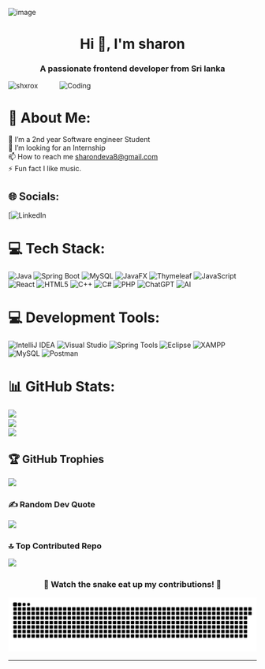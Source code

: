 ![image](https://github.com/user-attachments/assets/bb543c63-387e-4531-97ba-06a8d7edf34b)


<h1 align="center">Hi 👋, I'm sharon</h1>
<h3 align="center">A passionate frontend developer from Sri lanka</h3>
<img align="right" alt="Coding" width="400" src="https://cdn.dribbble.com/users/1162077/screenshots/3848914/programmer.gif">

<p align="left"> <img src="https://komarev.com/ghpvc/?username=shxrox&label=Profile%20views&color=0e75b6&style=flat" alt="shxrox" /> </p>

# 💫 About Me:
🌱 I’m a 2nd year Software engineer Student<br>🤝 I’m looking for an Internship<br>📫 How to reach me sharondeva8@gmail.com<br>⚡ Fun fact I like music.


## 🌐 Socials:
[![LinkedIn](www.linkedin.com/in/sharon-devasudan-1038b72a3) 

# 💻 Tech Stack:
![Java](https://img.shields.io/badge/java-%23ED8B00.svg?style=for-the-badge&logo=java&logoColor=white)
![Spring Boot](https://img.shields.io/badge/springboot-%236DB33F.svg?style=for-the-badge&logo=springboot&logoColor=white)
![MySQL](https://img.shields.io/badge/mysql-4479A1.svg?style=for-the-badge&logo=mysql&logoColor=white)
![JavaFX](https://img.shields.io/badge/javafx-%23424BFF.svg?style=for-the-badge&logo=javafx&logoColor=white)
![Thymeleaf](https://img.shields.io/badge/Thymeleaf-%23F49F20.svg?style=for-the-badge&logo=thymeleaf&logoColor=white)
![JavaScript](https://img.shields.io/badge/javascript-%23323330.svg?style=for-the-badge&logo=javascript&logoColor=%23F7DF1E)
![React](https://img.shields.io/badge/react-%2320232a.svg?style=for-the-badge&logo=react&logoColor=%2361DAFB)
![HTML5](https://img.shields.io/badge/html5-%23E34F26.svg?style=for-the-badge&logo=html5&logoColor=white)
![C++](https://img.shields.io/badge/c++-%2300599C.svg?style=for-the-badge&logo=c%2B%2B&logoColor=white)
![C#](https://img.shields.io/badge/c%23-%23239120.svg?style=for-the-badge&logo=csharp&logoColor=white)
![PHP](https://img.shields.io/badge/php-%23777BB4.svg?style=for-the-badge&logo=php&logoColor=white)
![ChatGPT](https://img.shields.io/badge/ChatGPT-412991?style=for-the-badge&logo=openai&logoColor=white)
![AI](https://img.shields.io/badge/AI-%230080C3.svg?style=for-the-badge&logo=artificial-intelligence&logoColor=white)


# 💻 Development Tools:
![IntelliJ IDEA](https://img.shields.io/badge/IntelliJ%20IDEA-000000.svg?style=for-the-badge&logo=intellij-idea&logoColor=white)
![Visual Studio](https://img.shields.io/badge/Visual%20Studio-5C2D91.svg?style=for-the-badge&logo=visual-studio&logoColor=white)
![Spring Tools](https://img.shields.io/badge/Spring%20Tools-%236DB33F.svg?style=for-the-badge&logo=spring&logoColor=white)
![Eclipse](https://img.shields.io/badge/Eclipse-2C2255.svg?style=for-the-badge&logo=eclipse&logoColor=white)
![XAMPP](https://img.shields.io/badge/XAMPP-FB7A24.svg?style=for-the-badge&logo=xampp&logoColor=white)
![MySQL](https://img.shields.io/badge/MySQL-4479A1.svg?style=for-the-badge&logo=mysql&logoColor=white)
![Postman](https://img.shields.io/badge/postman-%23FF6C37.svg?style=for-the-badge&logo=postman&logoColor=white)



# 📊 GitHub Stats:
![](https://github-readme-stats.vercel.app/api?username=shxrox&theme=dark&hide_border=true&include_all_commits=true&count_private=false)<br/>
![](https://github-readme-streak-stats.herokuapp.com/?user=shxrox&theme=dark&hide_border=true)<br/>
![](https://github-readme-stats.vercel.app/api/top-langs/?username=shxrox&theme=dark&hide_border=true&include_all_commits=true&count_private=false&layout=compact)

## 🏆 GitHub Trophies
![](https://github-profile-trophy.vercel.app/?username=shxrox&theme=radical&no-frame=true&no-bg=false&margin-w=4)

### ✍️ Random Dev Quote
![](https://quotes-github-readme.vercel.app/api?type=horizontal&theme=radical)

### 🔝 Top Contributed Repo
![](https://github-contributor-stats.vercel.app/api?username=shxrox&limit=5&theme=dark&combine_all_yearly_contributions=true)

<div align="center">
  <h3>🐍 Watch the snake eat up my contributions! 🐍</h3>
  <img src="https://github.com/shxrox/shxrox/blob/output/github-snake-dark.svg" alt="snake gif" />
</div>



---

